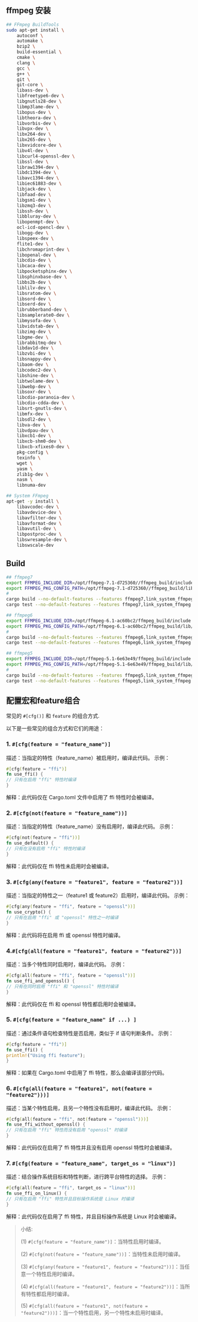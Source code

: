 
## ffmpeg 安装
```bash
## FFmpeg BuildTools
sudo apt-get install \
    autoconf \
    automake \
    bzip2 \
    build-essential \
    cmake \
    clang \
    gcc \
    g++ \
    git \
    git-core \
    libass-dev \
    libfreetype6-dev \
    libgnutls28-dev \
    libmp3lame-dev \
    libopus-dev \
    libtheora-dev \
    libvorbis-dev \
    libvpx-dev \
    libx264-dev \
    libx265-dev \
    libxvidcore-dev \
    libv4l-dev \
    libcurl4-openssl-dev \
    libssl-dev \
    libraw1394-dev \
    libdc1394-dev \
    libavc1394-dev \
    libiec61883-dev \
    libjack-dev \
    libfaad-dev \
    libgsm1-dev \
    libzmq3-dev \
    libssh-dev \
    libbluray-dev \
    libopenmpt-dev \
    ocl-icd-opencl-dev \
    libogg-dev \
    libspeex-dev \
    flite1-dev \
    libchromaprint-dev \
    libopenal-dev \
    libcdio-dev \
    libcaca-dev \
    libpocketsphinx-dev \
    libsphinxbase-dev \
    libbs2b-dev \
    liblilv-dev \
    libsratom-dev \
    libsord-dev \
    libserd-dev \
    librubberband-dev \
    libsamplerate0-dev \
    libmysofa-dev \
    libvidstab-dev \
    libzimg-dev \
    libgme-dev \
    librabbitmq-dev \
    libdav1d-dev \
    libzvbi-dev \
    libsnappy-dev \
    libaom-dev \
    libcodec2-dev \
    libshine-dev \
    libtwolame-dev \
    libwebp-dev \
    libsoxr-dev \
    libcdio-paranoia-dev \
    libcdio-cdda-dev \
    libsrt-gnutls-dev \
    libmfx-dev \
    libsdl2-dev \
    libva-dev \
    libvdpau-dev \
    libxcb1-dev \
    libxcb-shm0-dev \
    libxcb-xfixes0-dev \
    pkg-config \
    texinfo \
    wget \
    yasm \
    zlib1g-dev \
    nasm \
    libnuma-dev

## System FFmpeg
apt-get -y install \
    libavcodec-dev \
    libavdevice-dev \
    libavfilter-dev \
    libavformat-dev \
    libavutil-dev \
    libpostproc-dev \
    libswresample-dev \
    libswscale-dev
```

## Build

```bash
## ffmpeg7
export FFMPEG_INCLUDE_DIR=/opt/ffmpeg-7.1-d725360//ffmpeg_build/include
export FFMPEG_PKG_CONFIG_PATH=/opt/ffmpeg-7.1-d725360//ffmpeg_build/lib/pkgconfig
#
cargo build --no-default-features --features ffmpeg7,link_system_ffmpeg --verbose
cargo test --no-default-features --features ffmpeg7,link_system_ffmpeg --verbose

## ffmpeg6
export FFMPEG_INCLUDE_DIR=/opt/ffmpeg-6.1-ac60bc2/ffmpeg_build/include
export FFMPEG_PKG_CONFIG_PATH=/opt/ffmpeg-6.1-ac60bc2/ffmpeg_build/lib/pkgconfig
#
cargo build --no-default-features --features ffmpeg6,link_system_ffmpeg --verbose
cargo test --no-default-features --features ffmpeg6,link_system_ffmpeg --verbose

## ffmpeg5
export FFMPEG_INCLUDE_DIR=/opt/ffmpeg-5.1-6e63e49/ffmpeg_build/include
export FFMPEG_PKG_CONFIG_PATH=/opt/ffmpeg-5.1-6e63e49/ffmpeg_build/lib/pkgconfig
#
cargo build --no-default-features --features ffmpeg5,link_system_ffmpeg --verbose
cargo test --no-default-features --features ffmpeg5,link_system_ffmpeg --verbose
```

## 配置宏和feature组合

常见的 `#[cfg()]` 和 `feature` 的组合方式.

以下是一些常见的组合方式和它们的用途：

### 1. `#[cfg(feature = "feature_name")]`
   描述：当指定的特性（feature_name）被启用时，编译此代码。
   示例：
   ```rust
   #[cfg(feature = "ffi")]
   fn use_ffi() {
   // 只有在启用 "ffi" 特性时编译
   }
   ```
   解释：此代码仅在 Cargo.toml 文件中启用了 ffi 特性时会被编译。
### 2. `#[cfg(not(feature = "feature_name"))]`
   描述：当指定的特性（feature_name）没有启用时，编译此代码。
   示例：
   ```rust
   #[cfg(not(feature = "ffi"))]
   fn use_default() {
   // 只有在没有启用 "ffi" 特性时编译
   }
   ```
   解释：此代码仅在 ffi 特性未启用时会被编译。
### 3. `#[cfg(any(feature = "feature1", feature = "feature2"))]`
   描述：当指定的特性之一（feature1 或 feature2）启用时，编译此代码。
   示例：
   ```rust
   #[cfg(any(feature = "ffi", feature = "openssl"))]
   fn use_crypto() {
   // 只有在启用 "ffi" 或 "openssl" 特性之一时编译
   }
   ```
   解释：此代码将在启用 ffi 或 openssl 特性时编译。
### 4.`#[cfg(all(feature = "feature1", feature = "feature2"))]`
   描述：当多个特性同时启用时，编译此代码。
   示例：
   ```rust
   #[cfg(all(feature = "ffi", feature = "openssl"))]
   fn use_ffi_and_openssl() {
   // 只有在同时启用 "ffi" 和 "openssl" 特性时编译
   }
   ```
   解释：此代码仅在 ffi 和 openssl 特性都启用时会被编译。
### 5. `#[cfg(feature = "feature_name" if ...) ]`
   描述：通过条件语句检查特性是否启用，类似于 if 语句判断条件。
   示例：
   ```rust
   #[cfg(feature = "ffi")]
   fn use_ffi() {
   println!("Using ffi feature");
   }
   ```
   解释：如果在 Cargo.toml 中启用了 ffi 特性，那么会编译该部分代码。
### 6. `#[cfg(all(feature = "feature1", not(feature = "feature2")))]`
   描述：当某个特性启用，且另一个特性没有启用时，编译此代码。
   示例：
   ```rust
   #[cfg(all(feature = "ffi", not(feature = "openssl")))]
   fn use_ffi_without_openssl() {
   // 只有在启用 "ffi" 特性而没有启用 "openssl" 时编译
   }
   ```
   解释：此代码仅在启用了 ffi 特性并且没有启用 openssl 特性时会被编译。
### 7. `#[cfg(feature = "feature_name", target_os = "linux")]`
   描述：结合操作系统目标和特性判断，进行跨平台特性的选择。
   示例：
   ```rust
   #[cfg(all(feature = "ffi", target_os = "linux"))]
   fn use_ffi_on_linux() {
   // 只有在启用 "ffi" 特性并且目标操作系统是 Linux 时编译
   }
   ```
   解释：此代码仅在启用了 ffi 特性，并且目标操作系统是 Linux 时会被编译。 
   
> 小结:
> 
> (1) `#[cfg(feature = "feature_name")]`：当特性启用时编译。
> 
> (2) `#[cfg(not(feature = "feature_name"))]`：当特性未启用时编译。
> 
> (3) `#[cfg(any(feature = "feature1", feature = "feature2"))]`：当任意一个特性启用时编译。
> 
> (4) `#[cfg(all(feature = "feature1", feature = "feature2"))]`：当所有特性都启用时编译。
> 
> (5) `#[cfg(all(feature = "feature1", not(feature = "feature2")))]`：当一个特性启用，另一个特性未启用时编译。